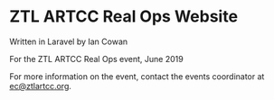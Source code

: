 ZTL ARTCC Real Ops Website
==========================
Written in Laravel by Ian Cowan

For the ZTL ARTCC Real Ops event, June 2019

For more information on the event, contact the events coordinator at [ec@ztlartcc.org](mailto:ec@ztlartcc.org).
